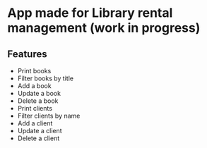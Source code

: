 # App made for Library rental management (work in progress)

## Features
- Print books
- Filter books by title
- Add a book
- Update a book
- Delete a book
- Print clients
- Filter clients by name
- Add a client
- Update a client
- Delete a client